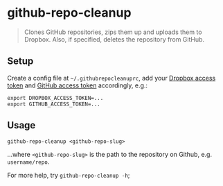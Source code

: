 # github-repo-cleanup

> Clones GitHub repositories, zips them up and uploads them to Dropbox. Also, if specified, deletes the repository from GitHub.

## Setup

Create a config file at `~/.githubrepocleanuprc`, add your
[Dropbox access token](https://www.dropbox.com/developers/apps)
and [GitHub access token](https://github.com/settings/tokens) accordingly, e.g.:

```
export DROPBOX_ACCESS_TOKEN=...
export GITHUB_ACCESS_TOKEN=...
```

## Usage

```
github-repo-cleanup <github-repo-slug>
```

...where `<github-repo-slug>` is the path to the repository on Github,
e.g. `username/repo`.

For more help, try `github-repo-cleanup -h`;
